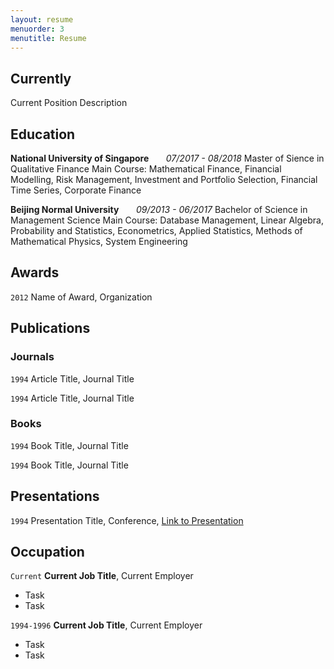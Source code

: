 ```yaml
---
layout: resume
menuorder: 3
menutitle: Resume
---
```

## Currently

Current Position Description

## Education

__National University of Singapore__   &nbsp; &nbsp; &nbsp; _07/2017 - 08/2018_ 
Master of Sience in Qualitative Finance
Main Course: Mathematical Finance, Financial Modelling, Risk Management, Investment and Portfolio Selection, Financial Time Series, Corporate Finance

__Beijing Normal University__   &nbsp; &nbsp; &nbsp; _09/2013 - 06/2017_ 
Bachelor of Science in Management Science
Main Course: Database Management, Linear Algebra, Probability and Statistics, Econometrics, Applied Statistics, Methods of Mathematical Physics, System Engineering

## Awards

`2012`
Name of Award, Organization 

## Publications

<!-- A list is also available [online](https://scholar.google.co.uk/citations?user=LTOTl0YAAAAJ) -->

### Journals

`1994`
Article Title, Journal Title

`1994`
Article Title, Journal Title

### Books

`1994`
Book Title, Journal Title

`1994`
Book Title, Journal Title


## Presentations

`1994`
Presentation Title, Conference, <a href="https://MyWebsite.tld/presentation1">Link to Presentation</a>


## Occupation

`Current`
__Current Job Title__, Current Employer 

- Task
- Task

`1994-1996`
__Current Job Title__, Current Employer 

- Task
- Task



<!-- ### Footer

Last updated: May 2013 -->


